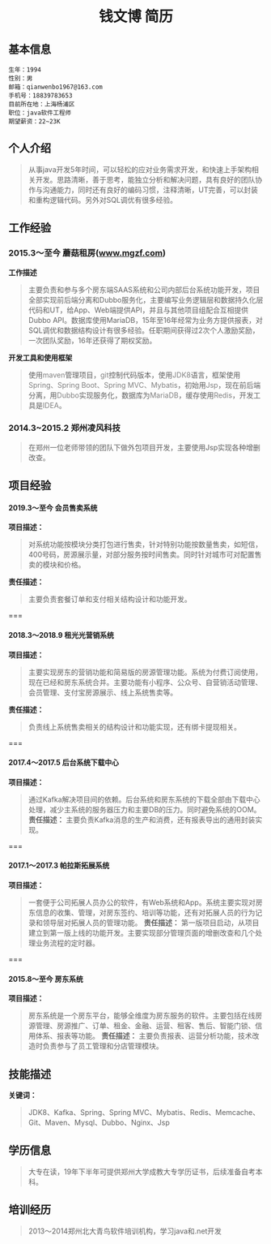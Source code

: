 # <center>钱文博 简历</center>


## 基本信息
	生年：1994
	性别：男
	邮箱：qianwenbo1967@163.com
	手机号：18839783653
	目前所在地：上海杨浦区
	职位：java软件工程师
	期望薪资：22~23K

## 个人介绍
>从事java开发5年时间，可以轻松的应对业务需求开发，和快速上手架构相关开发。思路清晰，善于思考，能独立分析和解决问题，具有良好的团队协作与沟通能力，同时还有良好的编码习惯，注释清晰，UT完善，可以封装和重构逻辑代码。另外对SQL调优有很多经验。

## 工作经验

### 2015.3～至今 蘑菇租房(www.mgzf.com)
**工作描述**
>主要负责和参与多个房东端SAAS系统和公司内部后台系统功能开发，项目全部实现前后端分离和Dubbo服务化，主要编写业务逻辑层和数据持久化层代码和UT，给App、Web端提供API，并且与其他项目组配合互相提供Dubbo API。数据库使用MariaDB，15年至16年经常为业务方提供报表，对SQL调优和数据结构设计有很多经验。任职期间获得过2次个人激励奖励，一次团队奖励，16年还获得了期权奖励。

**开发工具和使用框架**  
>使用<font color=gray>maven</font>管理项目，<font color=gray>git</font>控制代码版本，使用<font color=gray>JDK8</font>语言，框架使用<font color=gray>Spring、Spring Boot、Spring MVC、Mybatis</font>，初始用<font color=gray>Jsp</font>，现在前后端分离，用<font color=gray>Dubbo</font>实现服务化，数据库为<font color=gray>MariaDB</font>，缓存使用<font color=gray>Redis</font>，开发工具是<font color=gray>IDEA</font>。

### 2014.3~2015.2 郑州凌风科技
>在郑州一位老师带领的团队下做外包项目开发，主要使用Jsp实现各种增删改查。

## 项目经验

#### 2019.3～至今 会员售卖系统
**项目描述：**
>对系统功能按模块分类打包进行售卖，针对特别功能按数量售卖，如短信，400号码，房源展示量，对部分服务按时间售卖。同时针对城市可对配置售卖的模块和价格。

**责任描述：**
>主要负责套餐订单和支付相关结构设计和功能开发。

===
#### 2018.3～2018.9 租光光营销系统
**项目描述：**
>主要实现房东的营销功能和简易版的房源管理功能。系统为付费订阅使用，现在已经和房东系统合并。主要功能有小程序、公众号、自营销活动管理、会员管理、支付宝房源展示、线上系统售卖等。

**责任描述：**
>负责线上系统售卖相关的结构设计和功能实现，还有绑卡提现相关。

===
#### 2017.4～2017.5 后台系统下载中心
**项目描述：**
>通过Kafka解决项目间的依赖。后台系统和房东系统的下载全部由下载中心处理，减少主系统的服务器压力和主要DB的压力。同时避免系统的OOM。
**责任描述：**
>主要负责Kafka消息的生产和消费，还有报表导出的通用封装实现。

===
#### 2017.1～2017.3 帕拉斯拓展系统
**项目描述：**
>一套便于公司拓展人员办公的软件，有Web系统和App。系统主要实现对房东信息的收集、管理，对房东签约、培训等功能，还有对拓展人员的行为记录和领导层对拓展人员的管理功能。
**责任描述：**
>第一版项目启动，从项目建立到第一版上线的功能开发。主要实现部分管理页面的增删改查和几个处理业务流程的定时器。

===
#### 2015.8～至今 房东系统
**项目描述：**
>房东系统是一个房东平台，能够全维度为房东服务的软件。主要包括在线房源管理、房源推广、订单、租金、金融、运营、租客、售后、智能门锁、信用体系、报表等功能。
**责任描述：**
>主要负责报表、运营分析功能，技术改造时负责参与了员工管理和分店管理模块。

## 技能描述
**关键词：**
>JDK8、Kafka、Spring、Spring MVC、Mybatis、Redis、Memcache、Git、Maven、Mysql、Dubbo、Nginx、Jsp

## 学历信息
>大专在读，19年下半年可提供郑州大学成教大专学历证书，后续准备自考本科。

## 培训经历
>2013～2014郑州北大青鸟软件培训机构，学习java和.net开发

